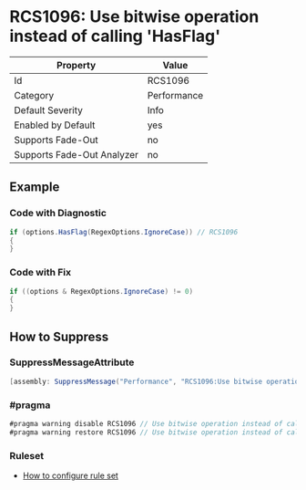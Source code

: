 # RCS1096: Use bitwise operation instead of calling 'HasFlag'

Property | Value
--- | ---
Id|RCS1096
Category|Performance
Default Severity|Info
Enabled by Default|yes
Supports Fade\-Out|no
Supports Fade\-Out Analyzer|no

## Example

### Code with Diagnostic

```csharp
if (options.HasFlag(RegexOptions.IgnoreCase)) // RCS1096
{
}
```

### Code with Fix

```csharp
if ((options & RegexOptions.IgnoreCase) != 0)
{
}
```

## How to Suppress

### SuppressMessageAttribute

```csharp
[assembly: SuppressMessage("Performance", "RCS1096:Use bitwise operation instead of calling 'HasFlag'.", Justification = "<Pending>")]
```

### \#pragma

```csharp
#pragma warning disable RCS1096 // Use bitwise operation instead of calling 'HasFlag'.
#pragma warning restore RCS1096 // Use bitwise operation instead of calling 'HasFlag'.
```

### Ruleset

* [How to configure rule set](../HowToConfigureAnalyzers.md)

